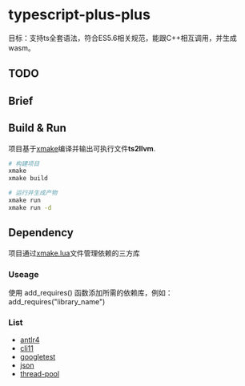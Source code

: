 # typescript-plus-plus

目标：支持ts全套语法，符合ES5.6相关规范，能跟C++相互调用，并生成wasm。

## TODO

## Brief

## Build & Run

项目基于[xmake](https://xmake.io/#/)编译并输出可执行文件**ts2llvm**.

```zsh
# 构建项目
xmake
xmake build

# 运行并生成产物
xmake run
xmake run -d
```

## Dependency

项目通过[xmake.lua](xmake.lua)文件管理依赖的三方库

### Useage

使用 add_requires() 函数添加所需的依赖库，例如：add_requires("library_name")

### List

- [antlr4](https://github.com/antlr/antlr4.git)
- [cli11](https://github.com/spicelang/CLI11/releases/download/v2.3.2-spice/CLI11.hpp)
- [googletest]( https://github.com/google/googletest.git)
- [json](https://github.com/nlohmann/json/releases/download/v3.11.2/json.hpp)
- [thread-pool](https://raw.githubusercontent.com/bshoshany/thread-pool/master/include/BS_thread_pool.hpp)
